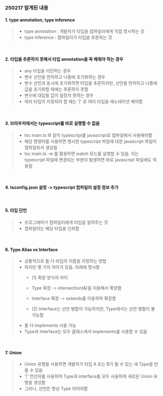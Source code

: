 ### 250217 알게된 내용 

#### 1. type annotation, type inference

> - type annotation : 개발자가 타입을 컴파일러에게 직접 명시하는 것 
> - type inference : 컴파일러가 타입을 추론하는 것 

<br>

#### 2. 타입을 추론하지 못해서 타입 annotation을 꼭 해줘야 하는 경우

> - any 타입을 리턴하는 경우
> - 변수 선언을 먼저하고 나중에 초기화하는 경우 
> - 변수 선언과 동시에 초기화하면 타입을 추론하지만, 선언을 먼저하고 나중에 값을 초기화할 때에는 추론하지 못함 
> - 변수에 대입될 값이 일정치 못하는 경우 
> - 여러 타입이 지정되야 할 때는 '|' 로 여러 타입을 애노테이션 해야함

<br>

#### 3. 브라우저에서는 typescript를 바로 실행할 수 없음

> - tsc main.ts 와 같이 typescript를 javascript로 컴파일해서 사용해야함
> - 해당 명령어를 사용하면 명시한 typescript 파일에 대한 javascript 파일이 컴파일되서 생성됨
> - tsc main.ts -w 를 활용하면 watch 모드를 실행할 수 있음. 이는 typescript 파일에 변경되는 부분이 발생하면 바로 javascript 파일에도 적용됨 

<br>

#### 4. tsconfig.json 설정 -> typescript 컴파일러 설정 정보 추가 

<br>

#### 5. 타입 단언
> - 프로그래머가 컴파일러에게 타입을 알려주는 것 
> - 컴파일러는 해당 타입을 신뢰함 

<br>

#### 6. Type Alias vs Interface

> - 공통적으로 둘 다 타입의 이름을 지정하는 방법
> - 하지만 몇 가지 차이가 있음. 아래에 명시함
>   - (1) 확장 방식의 차이
>   - Type 확장 -> intersection(&)을 이용해서 확장함
>   - Interface 확장 -> extends를 이용하여 확장함 
> 
>   - (2) Interface는 선언 병합이 가능하지만, Type에서는 선언 병합이 불가능함
> - 둘 다 implements 사용 가능  
> - Type과 Interface는 모두 클래스에서 implements를 사용할 수 있음


<br>

#### 7. Union 
> - Union 유형을 사용하면 개발자가 타입 A 또는 B가 될 수 있는 새 Type을 만들 수 있음
> - '|' 연산자를 사용하여 Type과 interface를 모두 사용하여 새로운 Union 유형을 생성함
> - 그러나, 선언은 항상 Type 이어야함 

